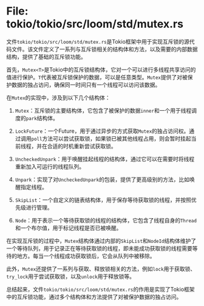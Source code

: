 # File: tokio/tokio/src/loom/std/mutex.rs

文件`tokio/tokio/src/loom/std/mutex.rs`是Tokio框架中用于实现互斥锁的源代码文件。该文件定义了一系列与互斥锁相关的结构体和方法，以及需要的内部数据结构，提供了基础的互斥锁功能。

首先，`Mutex<T>`是Tokio中的互斥锁结构体，它对一个可以进行多线程共享访问的值进行保护。`T`代表被互斥锁保护的数据，可以是任意类型。`Mutex`提供了对被保护数据的独占访问，确保同一时间只有一个线程可以访问该数据。

在`Mutex`的实现中，涉及到以下几个结构体：

1. `Mutex`：互斥锁的主要结构体，它包含了被保护的数据`inner`和一个用于线程调度的`park`结构体。

2. `LockFuture`：一个Future，用于通过异步的方式获取`Mutex`的独占访问权。通过调用`poll`方法可以尝试获取锁，如果锁已被其他线程占用，则会暂时挂起当前线程，并在合适的时机重新尝试获取锁。

3. `UncheckedUnpark`：用于唤醒挂起线程的结构体，通过它可以在需要时将线程重新加入可运行的线程队列。

4. `Unpark`：实现了对`UncheckedUnpark`的包装，提供了更高级别的方法，比如唤醒指定线程。

5. `SkipList`：一个自定义的链表结构体，用于保存等待获取锁的线程，并按照优先级进行管理。

6. `Node`：用于表示一个等待获取锁的线程的结构体，它包含了线程自身的`Thread`和一个布尔值，用于标记线程是否已被唤醒。

在实现互斥锁的过程中，`Mutex`结构体通过内部的`SkipList`和`NodeId`结构体维护了一个等待队列，用于记录正在等待获取锁的线程，即未能成功获取锁的线程需要等待的地方。每当一个线程成功获取锁后，它会从队列中被移除。

此外，`Mutex`还提供了一系列与获取、释放锁相关的方法，例如`lock`用于获取锁、`try_lock`用于尝试获取锁，以及`unlock`用于释放锁等。

总结起来，文件`tokio/tokio/src/loom/std/mutex.rs`的作用是实现了Tokio框架中的互斥锁功能，通过多个结构体和方法提供了对被保护数据的独占访问。

